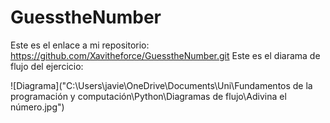# GuesstheNumber
Este es el enlace a mi repositorio: https://github.com/Xavitheforce/GuesstheNumber.git
Este es el diarama de flujo del ejercicio:

![Diagrama]("C:\Users\javie\OneDrive\Documents\Uni\Fundamentos de la programación y computación\Python\Diagramas de flujo\Adivina el número.jpg")
